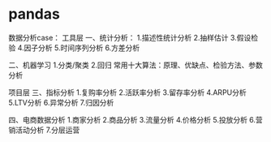 # pandas
数据分析case：
工具层
一、统计分析：
1.描述性统计分析
2.抽样估计
3.假设检验
4.因子分析
5.时间序列分析
6.方差分析

二、机器学习
1.分类/聚类
2.回归
常用十大算法：原理、优缺点、检验方法、参数分析

项目层
三、指标分析
1.复购率分析
2.活跃率分析
3.留存率分析
4.ARPU分析
5.LTV分析
6.异常分析
7.归因分析

四、电商数据分析
1.商家分析
2.商品分析
3.流量分析
4.价格分析
5.投放分析
6.营销活动分析
7.分层运营

